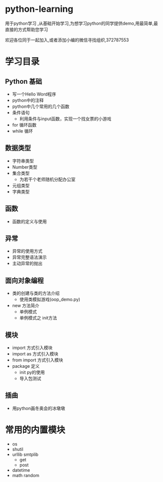 # python-learning

用于python学习 ,从基础开始学习,为想学习python的同学提供demo,用最简单,最直接的方式帮助您学习

欢迎各位同于一起加入,或者添加小编的微信寻找组织,372787553

# 学习目录

## Python 基础

- 写一个Hello Word程序
- python中的注释
- python中几个常用的几个函数
- 条件语句
    - 利用条件与input函数，实现一个找女票的小游戏
- for 循环函数
- while 循环

## 数据类型

- 字符串类型
- Number类型
- 集合类型
    - 为若干个老师随机分配办公室
- 元组类型
- 字典类型

## 函数

- 函数的定义与使用

## 异常

- 异常的使用方式
- 异常完整语法演示
- 主动异常的抛出

## 面向对象编程

- 类的创建与类的方法介绍
    - 使用类模拟游戏(oop_demo.py)
- new 方法简介
    - 单例模式
    - 单例模式之 init方法

## 模块

- import 方式引入模块
- import as 方式引入模块
- from import 方式引入模块
- package 定义
    - init py的使用
    - 导入包测试

## 插曲

- 用python画冬奥会的冰墩墩

# 常用的内置模块

- os
- shutil
- urllib smtplib
  - get
  - post
- datetime
- math random